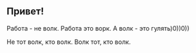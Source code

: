## Привет!

Работа - не волк. Работа это ворк. А волк - это гулять)0))0))

Не тот волк, кто волк. Волк тот, кто волк. 

